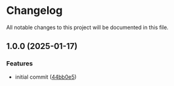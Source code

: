 # Changelog

All notable changes to this project will be documented in this file.

## 1.0.0 (2025-01-17)


### Features

* initial commit ([44bb0e5](https://github.com/zadarastorage/terraform-zcompute-vpc/commit/44bb0e552190d782a9f8e3d8cedacaf5f298e520))
